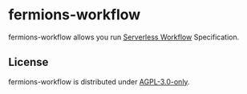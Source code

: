 # fermions-workflow

fermions-workflow allows you run [Serverless Workflow](https://github.com/serverlessworkflow/specification) Specification.

## License

fermions-workflow is distributed under [AGPL-3.0-only](LICENSE).
